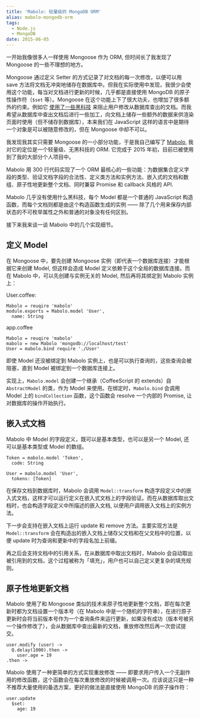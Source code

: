 ```yaml
---
title: 'Mabolo: 轻量级的 MongoDB ORM'
alias: mabolo-mongodb-orm
tags:
  - Node.js
  - MongoDB
date: 2015-06-05
---
```


一开始我像很多人一样使用 Mongoose 作为 ORM, 但时间长了我发现了 Mongoose 的一些不理想的地方。

Mongoose 通过定义 Setter 的方式记录了对文档的每一次修改，以便可以用 save 方法将文档无冲突地储存在数据库中。但我在实际使用中发现，我很少会使用这个功能，每当对文档进行更新的时候，几乎都是直接使用 MongoDB 的原子性操作符（`$set` 等）。Mongoose 在这个功能上下了很大功夫，也增加了很多额外的约束。例如它 [使用了一些黑科技](http://lucy.faceair.me/archives/361/) 来阻止用户修改从数据库查出的文档。而我希望从数据库中查出文档后进行一些加工，向文档上储存一些额外的数据来供渲染页面时使用（但不储存到数据库），本来我们在 JavaScript 这样的语言中是期待一个对象是可以被随意修改的，但在 Mongoose 中却不可以。

我发现我其实只需要 Mongoose 的一小部分功能，于是我自己编写了 [Mabolo](https://github.com/jysperm/Mabolo), 我对它的定位是一个轻量级、无黑科技的 ORM. 它完成于 2015 年初，目前已被使用到了我的大部分个人项目中。

Mabolo 用 300 行代码实现了一个 ORM 最核心的一些功能：为数据集合定义字段的类型、验证文档字段的合法性、定义类方法和实例方法、嵌入式的文档和数组、原子性地更新整个文档、同时兼容 Promise 和 callback 风格的 API.

Mabolo 几乎没有使用什么黑科技，每个 Model 都是一个普通的 JavaScript 构造函数，而每个文档则都是由这个构造函数生成的实例 —— 除了几个用来保存内部状态的不可枚举属性之外和普通的对象没有任何区别。

接下来我来谈一谈 Mabolo 中的几个实现细节。

## 定义 Model

在 Mongoose 中，要先创建 Mongoose 实例（即代表一个数据库连接）才能根据它来创建 Model, 但这样会造成 Model 定义依赖于这个全局的数据库连接。而在 Mabolo 中，可以先创建与实例无关的 Model, 然后再将其绑定到 Mabolo 实例上：

User.coffee:

    Mabolo = reuqire 'mabolo'
    module.exports = Mabolo.model 'User',
      name: String

app.coffee

    Mabolo = reuqire 'mabolo'
    mabolo = new Mabolo 'mongodb://localhost/test'
    User = mabolo.bind require './User'

即使 Model 还没被绑定到 Mabolo 实例上，也是可以执行查询的，这些查询会被阻塞，直到 Model 被绑定到一个数据库连接上。

实现上，`Mabolo.model` 会创建一个继承（CoffeeScript 的 extends）自 `AbstractModel` 的类，作为 Model 来使用。在绑定时，`Mabolo.bind` 会调用 Model 上的 `bindCollection` 函数，这个函数会 resolve 一个内部的 Promise, 让对数据库的操作开始执行。

## 嵌入式文档

Mabolo 中 Model 的字段定义，既可以是基本类型，也可以是另一个 Model, 还可以是基本类型或 Model 的数组。

    Token = mabolo.model 'Token',
      code: String

    User = mabolo.model 'User',
      tokens: [Token]

在保存文档到数据库时，Mabolo 会调用 `Model::transform` 构造字段定义中的嵌入式文档，这样才可以运行定义在嵌入式文档上的字段验证。而在从数据库取出文档时，也会构造字段定义中所描述的嵌入文档, 以便用户调用嵌入文档上的实例方法。

下一步会支持在嵌入文档上运行 update 和 remove 方法。主要实现方法是 `Model::transform` 会在构造出的嵌入文档上储存父文档和在父文档中的位置，以便 update 时为查询和更新中的字段名加上前缀。

再之后会支持文档中的引用关系，在从数据库中取出文档时，Mabolo 会自动取出被引用到的文档，这个过程被称为「填充」，用户也可以自己定义更复杂的填充规则。

## 原子性地更新文档

Mabolo 使用了和 Mongoose 类似的技术来原子性地更新整个文档，即在每次更新时都为文档设置一个版本号（在 Mabolo 中是一个随机的字符串），在进行原子更新时会将当前版本号作为一个查询条件来运行更新，如果没有成功（版本号被另一个操作修改了），会从数据库中查出最新的文档，重放修改然后再一次尝试提交。

    user.modify (user) ->
      Q.delay(1000).then ->
        user.age = 19
    .then ->

Mabolo 使用了一种更简单的方式实现重放修改 —— 即要求用户传入一个无副作用的修改函数，这个函数会在每次重放修改的时候被调用一次。应该说这只是一种不推荐大量使用的备选方案，更好的做法是直接使用 MongoDB 的原子操作符：

    user.update
      $set:
        age: 19
